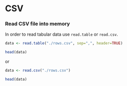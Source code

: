 # CSV

### Read CSV file into memory

In order to read tabular data use `read.table` or `read.csv`.

``` R
data <- read.table("./rows.csv", sep=",", header=TRUE)

head(data)
```

or

``` R
data <- read.csv("./rows.csv")

head(data)
```
